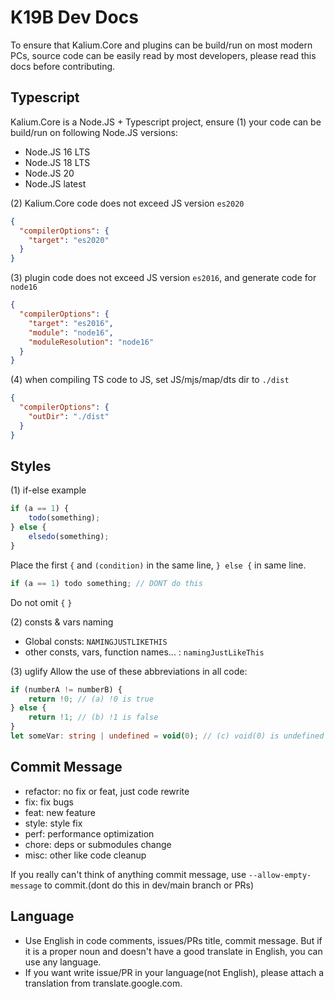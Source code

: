 # K19B Dev Docs
To ensure that Kalium.Core and plugins can be build/run on most modern PCs, source code can be easily read by most developers, please read this docs before contributing.  

## Typescript
Kalium.Core is a Node.JS + Typescript project, ensure (1) your code can be build/run on following Node.JS versions:  
- Node.JS 16 LTS
- Node.JS 18 LTS
- Node.JS 20
- Node.JS latest

(2) Kalium.Core code does not exceed JS version ``es2020``  
```json
{
  "compilerOptions": {
    "target": "es2020"
  }
}
```

(3) plugin code does not exceed JS version ``es2016``, and generate code for ``node16``  
```json
{
  "compilerOptions": {
    "target": "es2016",
    "module": "node16",
    "moduleResolution": "node16"
  }
}
```

(4) when compiling TS code to JS, set JS/mjs/map/dts dir to ``./dist``  
```json
{
  "compilerOptions": {
    "outDir": "./dist"
  }
}
```

## Styles
(1) if-else example
```typescript
if (a == 1) {
    todo(something);
} else {
    elsedo(something);
}
```
Place the first ``{`` and ``(condition)`` in the same line, ``} else {`` in same line.  

```typescript
if (a == 1) todo something; // DONT do this
```
Do not omit ``{`` ``}``  

(2) consts & vars naming
- Global consts: ``NAMINGJUSTLIKETHIS``
- other consts, vars, function names... : ``namingJustLikeThis``

(3) uglify
Allow the use of these abbreviations in all code:  
```typescript
if (numberA != numberB) {
    return !0; // (a) !0 is true
} else {
    return !1; // (b) !1 is false
}
let someVar: string | undefined = void(0); // (c) void(0) is undefined
```

## Commit Message
- refactor: no fix or feat, just code rewrite
- fix: fix bugs
- feat: new feature
- style: style fix
- perf: performance optimization
- chore: deps or submodules change
- misc: other like code cleanup

If you really can't think of anything commit message, use ``--allow-empty-message`` to commit.(dont do this in dev/main branch or PRs)

## Language
- Use English in code comments, issues/PRs title, commit message.
  But if it is a proper noun and doesn't have a good translate in English, you can use any language.
- If you want write issue/PR in your language(not English), please attach a translation from translate.google.com.
